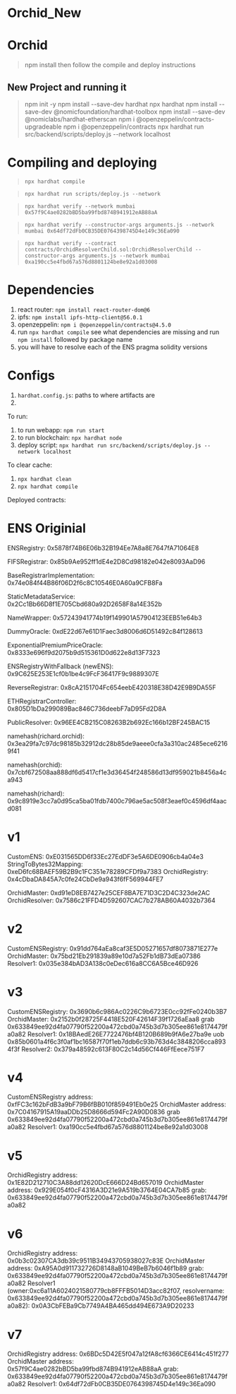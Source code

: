 # Orchid_New

# Orchid
> npm install
> then follow the compile and deploy instructions


## New Project and running it
> npm init -y
> npm install --save-dev hardhat
> npx hardhat
> npm install --save-dev @nomicfoundation/hardhat-toolbox
> npm install --save-dev @nomiclabs/hardhat-etherscan
> npm i @openzeppelin/contracts-upgradeable
> npm i @openzeppelin/contracts
> npx hardhat run src/backend/scripts/deploy.js --network localhost

# Compiling and deploying
> `npx hardhat compile`

> `npx hardhat run scripts/deploy.js --network`

> `npx hardhat verify --network mumbai 0x57f9C4ae0282bBD5ba99fbd874B941912eAB88aA`

> `npx hardhat verify --constructor-args arguments.js --network mumbai 0x64df72dFb0CB35DE0764398745D4e149c36Ea090`

> `npx hardhat verify --contract contracts/OrchidResolverChild.sol:OrchidResolverChild --constructor-args arguments.js --network mumbai 0xa190cc5e4fbd67a576d8801124be8e92a1d03008`



# Dependencies
1. react router: `npm install react-router-dom@6`
2. ipfs: `npm install ipfs-http-client@56.0.1`
3. openzeppelin: `npm i @openzeppelin/contracts@4.5.0`
4. run `npx hardhat compile` see what dependencies are missing and run `npm install` followed by package name
5. you will have to resolve each of the ENS pragma solidity versions

# Configs
1. `hardhat.config.js`: paths to where artifacts are
2. 


To run:
1. to run webapp: `npm run start`
2. to run blockchain: `npx hardhat node`
3. deploy script: `npx hardhat run src/backend/scripts/deploy.js --network localhost`

To clear cache:
1. `npx hardhat clean`
2. `npx hardhat compile`

Deployed contracts:

# ENS Originial
ENSRegistry: 0x5878f74B6E06b32B194Ee7A8a8E7647fA71064E8

FIFSRegistrar: 0x85b9Ae952ff1dE4e2D8Cd98182e042e8093AaD96

BaseRegistrarImplementation: 0x74e084f44B86f06D2f6c8C10546E0A60a9CFB8Fa

StaticMetadataService: 0x2Cc1Bb66D8f1E705Cbd680a92D2658F8a14E352b

NameWrapper: 0x57243941774b19f149901A57904123EEB51e64b3

DummyOracle: 0xdE22d67e61D1Faec3d8006d6D51492c84f128613

ExponentialPremiumPriceOracle: 0x8333e696f9d2075b9d515361D0d622e8d13F7323

ENSRegistryWithFallback (newENS): 0x9C625E253E1cf0b1be4c9FcF36417F9c9889307E

ReverseRegistrar: 0x8cA2151704Fc654eebE420318E38D42E9B9DA55F

ETHRegistrarController: 0x805D1bDa299089Bac846C736deebF7aD95Fd2D8A

PublicResolver: 0x96EE4CB215C08263B2b692Ec166b12BF245BAC15

namehash(richard.orchid): 0x3ea29fa7c97dc98185b32912dc28b85de9aeee0cfa3a310ac2485ece62169f41

namehash(orchid): 0x7cbf672508aa888df6d5417cf1e3d36454f248586d13df959021b8456a4ca943

namehash(richard): 0x9c8919e3cc7a0d95ca5ba01fdb7400c796ae5ac508f3eaef0c4596df4aacd081

# v1
CustomENS: 0xE031565DD6f33Ec27EdDF3e5A6DE0906cb4a04e3
StringToBytes32Mapping: 0xeD6fc68BAEF59B2B9c1FC351e78289CFDf9a7383
OrchidRegistry: 0x4cDbaDA845A7c0fe24CbDe9a943f6fF569944FE7

OrchidMaster: 0xd91eD8EB7427e25CEF8BA7E71D3C2D4C323de2AC
OrchidResolver: 0x7586c21FFD4D592607CAC7b278AB60A4032b7364

# v2
CustomENSRegistry: 0x91dd764aEa8caf3E5D05271657df8073871E277e
OrchidMaster: 0x75bd21Eb291839a89e10d7a52Fb1dB73dEa07386
Resolver1: 0x035e384bAD3A138c0eDec616a8CC6A5Bce46D926

# v3
CustomENSRegistry: 0x3690b6c986Ac0226C9b6723E0cc92fFe0240b3B7
OrchidMaster: 0x2152b0f28725F4418E520F42614F39f1726aEaa8
grab 0x633849ee92d4fa07790f52200a472cbd0a745b3d7b305ee861e8174479fa0a82
Resolver1: 0x18BAedE26E7722476bf4B120B689b9fA6e27ba9e
uob 0x85b0601a4f6c3f0af1bc16587f70f1eb7ddb6c93b763d4c3848206cca8934f3f
Resolver2: 0x379a48592c613F80C2c14d56Cf446FfEece751F7

# v4
CustomENSRegistry address: 0xfFC3c162bFdB3a9bF79B6fBB010f859491Eb0e25
OrchidMaster address: 0x7C04167915A19aaDDb25D8666d594Fc2A90D0836
grab 0x633849ee92d4fa07790f52200a472cbd0a745b3d7b305ee861e8174479fa0a82
Resolver1: 0xa190cc5e4fbd67a576d8801124be8e92a1d03008

# v5
OrchidRegistry address: 0x1E82D212710C3A88dd12620DcE666D24Bd657019
OrchidMaster address: 0x929E054f0cF4316A3D21e9A519b3764E04CA7b85
grab: 0x633849ee92d4fa07790f52200a472cbd0a745b3d7b305ee861e8174479fa0a82

# v6
OrchidRegistry address: 0x0b3c02307CA3db39c9511B34943705938027c83E
OrchidMaster address: 0xA95A0d911732726D8148aB1049BeB7b6046f1b89
grab: 0x633849ee92d4fa07790f52200a472cbd0a745b3d7b305ee861e8174479fa0a82
Resolver1 (owner:0xc6a11A6024021580779cb8FFFB5014D3acc82f07, resolvername: 0x633849ee92d4fa07790f52200a472cbd0a745b3d7b305ee861e8174479fa0a82): 0x0A3CbFEBa9Cb7749A4BA465dd494E673A9D20233

# v7
OrchidRegistry address: 0x6BDc5D42E5f047a12fA8cf6366CE6414c451f277
OrchidMaster address: 0x57f9C4ae0282bBD5ba99fbd874B941912eAB88aA
grab: 0x633849ee92d4fa07790f52200a472cbd0a745b3d7b305ee861e8174479fa0a82
Resolver1: 0x64df72dFb0CB35DE0764398745D4e149c36Ea090